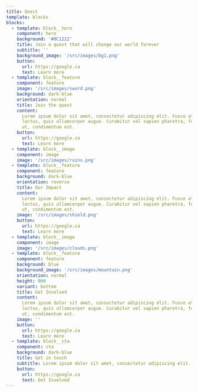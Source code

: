 ```yaml
---
title: Quest
template: blocks
blocks:
  - template: block__hero
    component: hero
    background: '#0C1222'
    title: Join a quest that will change our world forever
    subtitle: ''
    background_image: '/src/images/bg1.png'
    button:
      url: https://google.ca
      text: Learn more
  - template: block__feature
    component: feature
    image: '/src/images/sword.png'
    background: dark-blue
    orientation: normal
    title: Join the quest
    content:
      Lorem ipsum dolor sit amet, consectetur adipiscing elit. Fusce at vehicula
      lectus, quis ullamcorper augue. Curabitur vel sapien pharetra, fermentum elit
      ut, condimentum est.
    button:
      url: https://google.ca
      text: Learn more
  - template: block__image
    component: image
    image: '/src/images/ruins.png'
  - template: block__feature
    component: feature
    background: dark-blue
    orientation: reverse
    title: Our Impact
    content:
      Lorem ipsum dolor sit amet, consectetur adipiscing elit. Fusce at vehicula
      lectus, quis ullamcorper augue. Curabitur vel sapien pharetra, fermentum elit
      ut, condimentum est.
    image: '/src/images/shield.png'
    button:
      url: https://google.ca
      text: Learn more
  - template: block__image
    component: image
    image: '/src/images/clouds.png'
  - template: block__feature
    component: feature
    background: blue
    background_image: '/src/images/mountain.png'
    orientation: normal
    height: 900
    variant: bottom
    title: Get Involved
    content:
      Lorem ipsum dolor sit amet, consectetur adipiscing elit. Fusce at vehicula
      lectus, quis ullamcorper augue. Curabitur vel sapien pharetra, fermentum elit
      ut, condimentum est.
    image: ''
    button:
      url: https://google.ca
      text: Learn more
  - template: block__cta
    component: cta
    background: dark-blue
    title: Get in touch
    subtitle: Lorem ipsum dolor sit amet, consectetur adipiscing elit. Fusce at vehicula lectus, quis ullamcorper augue. Curabitur vel sapien pharetra, fermentum elit ut, condimentum est.
    button:
      url: https://google.ca
      text: Get Involved
---
```

